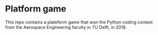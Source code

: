 # Platform game
This repo contains a plateform game that won the Python coding contest from the Aerospace Engineering faculty in TU Delft, in 2018.
